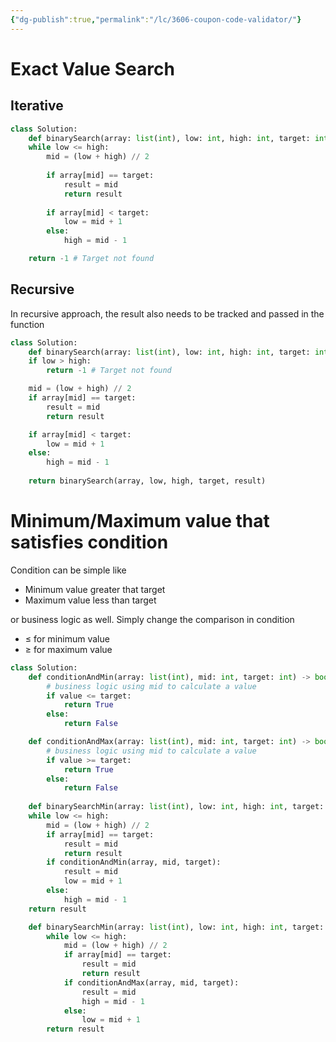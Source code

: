 ```yaml
---
{"dg-publish":true,"permalink":"/lc/3606-coupon-code-validator/"}
---
```


# Exact Value Search
## Iterative
```python
class Solution:
	def binarySearch(array: list(int), low: int, high: int, target: int) -> int:
	while low <= high:
		mid = (low + high) // 2
		
		if array[mid] == target:
			result = mid
			return result
	
		if array[mid] < target:
			low = mid + 1
		else:
			high = mid - 1

	return -1 # Target not found
```
## Recursive
In recursive approach, the result also needs to be tracked and passed in the function
```python
class Solution:
	def binarySearch(array: list(int), low: int, high: int, target: int, result: int) -> int:
	if low > high:
		return -1 # Target not found

	mid = (low + high) // 2
	if array[mid] == target:
		result = mid
		return result

	if array[mid] < target:
		low = mid + 1
	else:
		high = mid - 1
		
	return binarySearch(array, low, high, target, result)
```
# Minimum/Maximum value that satisfies condition
Condition can be simple like
- Minimum value greater that target
- Maximum value less than target

or business logic as well. Simply change the comparison in condition
- $\leq$ for minimum value
- $\geq$ for maximum value
```python
class Solution:
	def conditionAndMin(array: list(int), mid: int, target: int) -> bool:
		# business logic using mid to calculate a value
		if value <= target:
			return True
		else:
			return False

	def conditionAndMax(array: list(int), mid: int, target: int) -> bool:
		# business logic using mid to calculate a value
		if value >= target:
			return True
		else:
			return False
	
	def binarySearchMin(array: list(int), low: int, high: int, target: int) -> int:
	while low <= high:
		mid = (low + high) // 2
		if array[mid] == target:
			result = mid
			return result
		if conditionAndMin(array, mid, target):
			result = mid
			low = mid + 1
		else:
			high = mid - 1
	return result

	def binarySearchMin(array: list(int), low: int, high: int, target: int) -> int:
		while low <= high:
			mid = (low + high) // 2
			if array[mid] == target:
				result = mid
				return result
			if conditionAndMax(array, mid, target):
				result = mid
				high = mid - 1
			else:
				low = mid + 1
		return result
```
